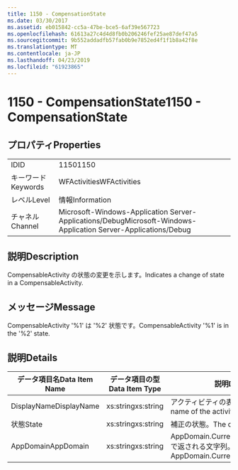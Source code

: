 ```yaml
---
title: 1150 - CompensationState
ms.date: 03/30/2017
ms.assetid: eb015842-cc5a-47be-bce5-6af39e567723
ms.openlocfilehash: 61613a27c4d4d8fb0b206246fef25ae87def47a5
ms.sourcegitcommit: 9b552addadfb57fab0b9e7852ed4f1f1b8a42f8e
ms.translationtype: MT
ms.contentlocale: ja-JP
ms.lasthandoff: 04/23/2019
ms.locfileid: "61923865"
---
```

# <a name="1150---compensationstate"></a><span data-ttu-id="f2b0f-102">1150 - CompensationState</span><span class="sxs-lookup"><span data-stu-id="f2b0f-102">1150 - CompensationState</span></span>
## <a name="properties"></a><span data-ttu-id="f2b0f-103">プロパティ</span><span class="sxs-lookup"><span data-stu-id="f2b0f-103">Properties</span></span>  
  
|||  
|-|-|  
|<span data-ttu-id="f2b0f-104">ID</span><span class="sxs-lookup"><span data-stu-id="f2b0f-104">ID</span></span>|<span data-ttu-id="f2b0f-105">1150</span><span class="sxs-lookup"><span data-stu-id="f2b0f-105">1150</span></span>|  
|<span data-ttu-id="f2b0f-106">キーワード</span><span class="sxs-lookup"><span data-stu-id="f2b0f-106">Keywords</span></span>|<span data-ttu-id="f2b0f-107">WFActivities</span><span class="sxs-lookup"><span data-stu-id="f2b0f-107">WFActivities</span></span>|  
|<span data-ttu-id="f2b0f-108">レベル</span><span class="sxs-lookup"><span data-stu-id="f2b0f-108">Level</span></span>|<span data-ttu-id="f2b0f-109">情報</span><span class="sxs-lookup"><span data-stu-id="f2b0f-109">Information</span></span>|  
|<span data-ttu-id="f2b0f-110">チャネル</span><span class="sxs-lookup"><span data-stu-id="f2b0f-110">Channel</span></span>|<span data-ttu-id="f2b0f-111">Microsoft-Windows-Application Server-Applications/Debug</span><span class="sxs-lookup"><span data-stu-id="f2b0f-111">Microsoft-Windows-Application Server-Applications/Debug</span></span>|  
  
## <a name="description"></a><span data-ttu-id="f2b0f-112">説明</span><span class="sxs-lookup"><span data-stu-id="f2b0f-112">Description</span></span>  
 <span data-ttu-id="f2b0f-113">CompensableActivity の状態の変更を示します。</span><span class="sxs-lookup"><span data-stu-id="f2b0f-113">Indicates a change of state in a CompensableActivity.</span></span>  
  
## <a name="message"></a><span data-ttu-id="f2b0f-114">メッセージ</span><span class="sxs-lookup"><span data-stu-id="f2b0f-114">Message</span></span>  
 <span data-ttu-id="f2b0f-115">CompensableActivity '%1' は '%2' 状態です。</span><span class="sxs-lookup"><span data-stu-id="f2b0f-115">CompensableActivity '%1' is in the '%2' state.</span></span>  
  
## <a name="details"></a><span data-ttu-id="f2b0f-116">説明</span><span class="sxs-lookup"><span data-stu-id="f2b0f-116">Details</span></span>  
  
|<span data-ttu-id="f2b0f-117">データ項目名</span><span class="sxs-lookup"><span data-stu-id="f2b0f-117">Data Item Name</span></span>|<span data-ttu-id="f2b0f-118">データ項目の型</span><span class="sxs-lookup"><span data-stu-id="f2b0f-118">Data Item Type</span></span>|<span data-ttu-id="f2b0f-119">説明</span><span class="sxs-lookup"><span data-stu-id="f2b0f-119">Description</span></span>|  
|--------------------|--------------------|-----------------|  
|<span data-ttu-id="f2b0f-120">DisplayName</span><span class="sxs-lookup"><span data-stu-id="f2b0f-120">DisplayName</span></span>|<span data-ttu-id="f2b0f-121">xs:string</span><span class="sxs-lookup"><span data-stu-id="f2b0f-121">xs:string</span></span>|<span data-ttu-id="f2b0f-122">アクティビティの表示名。</span><span class="sxs-lookup"><span data-stu-id="f2b0f-122">The display name of the activity.</span></span>|  
|<span data-ttu-id="f2b0f-123">状態</span><span class="sxs-lookup"><span data-stu-id="f2b0f-123">State</span></span>|<span data-ttu-id="f2b0f-124">xs:string</span><span class="sxs-lookup"><span data-stu-id="f2b0f-124">xs:string</span></span>|<span data-ttu-id="f2b0f-125">補正の状態。</span><span class="sxs-lookup"><span data-stu-id="f2b0f-125">The compensation state.</span></span>|  
|<span data-ttu-id="f2b0f-126">AppDomain</span><span class="sxs-lookup"><span data-stu-id="f2b0f-126">AppDomain</span></span>|<span data-ttu-id="f2b0f-127">xs:string</span><span class="sxs-lookup"><span data-stu-id="f2b0f-127">xs:string</span></span>|<span data-ttu-id="f2b0f-128">AppDomain.CurrentDomain.FriendlyName で返される文字列。</span><span class="sxs-lookup"><span data-stu-id="f2b0f-128">The string returned by AppDomain.CurrentDomain.FriendlyName.</span></span>|
